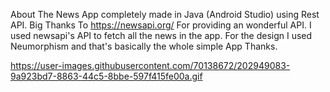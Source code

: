 About
The News App completely made in Java (Android Studio) using Rest API. Big Thanks To https://newsapi.org/ For providing an wonderful API. I used newsapi's API to fetch all the news in the app. For the design I used Neumorphism and that's basically the whole simple App Thanks.


https://user-images.githubusercontent.com/70138672/202949083-9a923bd7-8863-44c5-8bbe-597f415fe00a.gif
